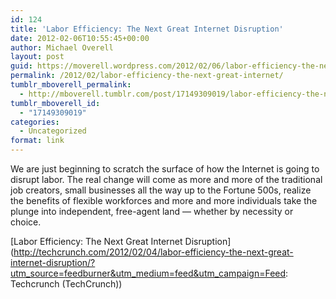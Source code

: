 ```yaml
---
id: 124
title: 'Labor Efficiency: The Next Great Internet Disruption'
date: 2012-02-06T10:55:45+00:00
author: Michael Overell
layout: post
guid: https://moverell.wordpress.com/2012/02/06/labor-efficiency-the-next-great-internet
permalink: /2012/02/labor-efficiency-the-next-great-internet/
tumblr_mboverell_permalink:
  - http://mboverell.tumblr.com/post/17149309019/labor-efficiency-the-next-great-internet
tumblr_mboverell_id:
  - "17149309019"
categories:
  - Uncategorized
format: link
---
```

We are just beginning to scratch the surface of how the Internet is going to disrupt labor. The real change will come as more and more of the traditional job creators, small businesses all the way up to the Fortune 500s, realize the benefits of flexible workforces and more and more individuals take the plunge into independent, free-agent land — whether by necessity or choice.

[Labor Efficiency: The Next Great Internet Disruption](http://techcrunch.com/2012/02/04/labor-efficiency-the-next-great-internet-disruption/?utm_source=feedburner&utm_medium=feed&utm_campaign=Feed: Techcrunch (TechCrunch))